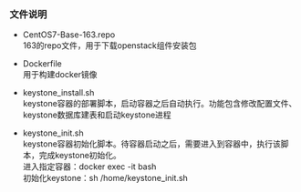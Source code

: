 ### 文件说明
 - CentOS7-Base-163.repo  
   163的repo文件，用于下载openstack组件安装包  

 - Dockerfile  
   用于构建docker镜像  

 - keystone_install.sh  
   keystone容器的部署脚本，启动容器之后自动执行。功能包含修改配置文件、keystone数据库建表和启动keystone进程  

 - keystone_init.sh  
   keystone容器初始化脚本。待容器启动之后，需要进入到容器中，执行该脚本，完成keystone初始化。  
   进入指定容器：docker exec -it <container id> bash  
   初始化keystone：sh /home/keystone_init.sh  
